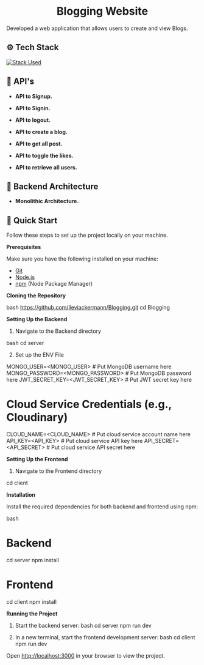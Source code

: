<h1 align="center">Blogging Website</h1>

Developed a web application that allows users to create and view Blogs.


## <a name="tech-stack">⚙️ Tech Stack</a>

[![Stack Used](https://skillicons.dev/icons?i=next,html,ts,tailwind,nodejs,express,npm,mongodb)](https://skillicons.dev)

## <a name="features">🔋 **API's**</a>

- **API to Signup.**

- **API to Signin.**
  
- **API to logout.**

- **API to create a blog.**

- **API to get all post.**

- **API to toggle the likes.**

- **API to retrieve all users.**




## <a name="features">🔋 **Backend Architecture**</a>

- **Monolithic Architecture.**




## <a name="quick-start">🤸 Quick Start</a>

Follow these steps to set up the project locally on your machine.

**Prerequisites**

Make sure you have the following installed on your machine:

- [Git](https://git-scm.com/)
- [Node.js](https://nodejs.org/en)
- [npm](https://www.npmjs.com/) (Node Package Manager)

**Cloning the Repository**

bash
https://github.com/lleviackermann/Blogging.git
cd Blogging


**Setting Up the Backend**



1. Navigate to the Backend  directory
   
bash
cd server


2. Set up the ENV File


MONGO_USER=<MONGO_USER>             # Put MongoDB username here
MONGO_PASSWORD=<MONGO_PASSWORD>     # Put MongoDB password here
JWT_SECRET_KEY=<JWT_SECRET_KEY>     # Put JWT secret key here
# Cloud Service Credentials (e.g., Cloudinary)
CLOUD_NAME=<CLOUD_NAME>             # Put cloud service account name here
API_KEY=<API_KEY>                   # Put cloud service API key here
API_SECRET=<API_SECRET>             # Put cloud service API secret here


**Setting Up the Frontend**
   
1. Navigate to the Frontend directory

cd client


**Installation**

Install the required dependencies for both backend and frontend using npm:

bash
# Backend
cd server
npm install

# Frontend
cd client
npm install



**Running the Project**
1. Start the backend server:
bash
cd server
npm run dev 

2. In a new terminal, start the frontend development server:
bash
cd client
npm run dev 
  

Open [http://localhost:3000](http://localhost:3000) in your browser to view the project.
